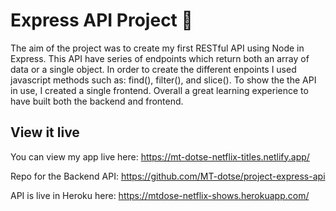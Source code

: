# Express API Project 🎥

The aim of the project was to create my first RESTful API using Node in Express. This API have series of endpoints which return both an array of data or a single object. In order to create the different enpoints I used javascript methods such as: find(), filter(), and slice(). To show the the API in use, I created a single frontend. Overall a great learning experience to have built both the backend and frontend.

## View it live

You can view my app live here: https://mt-dotse-netflix-titles.netlify.app/

Repo for the Backend API: https://github.com/MT-dotse/project-express-api

API is live in Heroku here: https://mtdose-netflix-shows.herokuapp.com/
